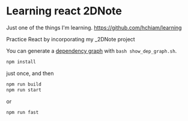 # Learning react 2DNote

Just one of the things I'm learning. <https://github.com/hchiam/learning>

Practice React by incorporating my _2DNote project

You can generate a [dependency graph](https://github.com/hchiam/learning-dependency-cruiser) with `bash show_dep_graph.sh`.

```bash
npm install
```

just once, and then

```bash
npm run build
npm run start
```

or

```bash
npm run fast
```
